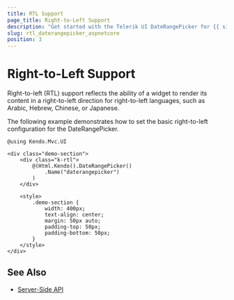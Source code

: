 ```yaml
---
title: RTL Support
page_title: Right-to-Left Support
description: "Get started with the Telerik UI DateRangePicker for {{ site.framework }} and learn about the RTL supports it provides."
slug: rtl_daterangepicker_aspnetcore
position: 3
---
```


# Right-to-Left Support

Right-to-left (RTL) support reflects the ability of a widget to render its content in a right-to-left direction for right-to-left languages, such as Arabic, Hebrew, Chinese, or Japanese.

The following example demonstrates how to set the basic right-to-left configuration for the DateRangePicker.

```
@using Kendo.Mvc.UI

<div class="demo-section">
    <div class="k-rtl">
        @(Html.Kendo().DateRangePicker()
            .Name("daterangepicker")
        )
    </div>

    <style>
        .demo-section {
            width: 400px;
            text-align: center;
            margin: 50px auto;
            padding-top: 50px;
            padding-bottom: 50px;
        }
    </style>
</div>
```

## See Also

* [Server-Side API](/api/daterangepicker)
